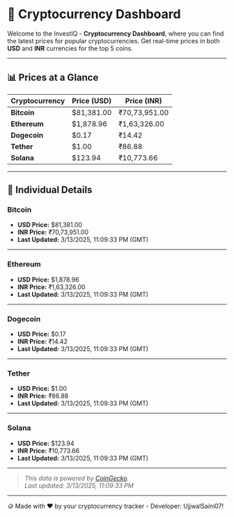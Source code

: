 
# 🚀 Cryptocurrency Dashboard

Welcome to the InvestIQ - **Cryptocurrency Dashboard**, where you can find the latest prices for popular cryptocurrencies. Get real-time prices in both **USD** and **INR** currencies for the top 5 coins.

---

## 📊 Prices at a Glance

| **Cryptocurrency** | **Price (USD)**       | **Price (INR)**        |
|---------------------|-----------------------|------------------------|
| **Bitcoin**   | $81,381.00 | ₹70,73,951.00 |
| **Ethereum**   | $1,878.96 | ₹1,63,326.00 |
| **Dogecoin**   | $0.17 | ₹14.42 |
| **Tether**   | $1.00 | ₹86.88 |
| **Solana**   | $123.94 | ₹10,773.66 |

---

## 📌 Individual Details

### Bitcoin

- **USD Price:** $81,381.00
- **INR Price:** ₹70,73,951.00
- **Last Updated:** 3/13/2025, 11:09:33 PM (GMT)
---


### Ethereum

- **USD Price:** $1,878.96
- **INR Price:** ₹1,63,326.00
- **Last Updated:** 3/13/2025, 11:09:33 PM (GMT)
---


### Dogecoin

- **USD Price:** $0.17
- **INR Price:** ₹14.42
- **Last Updated:** 3/13/2025, 11:09:33 PM (GMT)
---


### Tether

- **USD Price:** $1.00
- **INR Price:** ₹86.88
- **Last Updated:** 3/13/2025, 11:09:33 PM (GMT)
---


### Solana

- **USD Price:** $123.94
- **INR Price:** ₹10,773.66
- **Last Updated:** 3/13/2025, 11:09:33 PM (GMT)
---


> _This data is powered by [CoinGecko](https://www.coingecko.com)._  
> _Last updated: 3/13/2025, 11:09:33 PM_  

---
🪙 Made with ❤️ by your cryptocurrency tracker - Developer: UjjwalSaini07!
